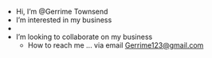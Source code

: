 - Hi, I’m @Gerrime Townsend
- I’m interested in my business 
- 
- I’m looking to collaborate on my business 
    - How to reach me ...
    via email 
Gerrime123@gmail.com
